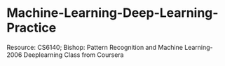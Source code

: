 # Machine-Learning-Deep-Learning-Practice

Resource: CS6140; Bishop: Pattern Recognition and Machine Learning- 2006
Deeplearning Class from Coursera

